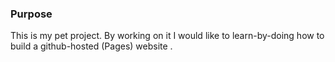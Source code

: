 ### Purpose
This is my pet project. By working on it I would like to learn-by-doing how to build a github-hosted (Pages) website .
